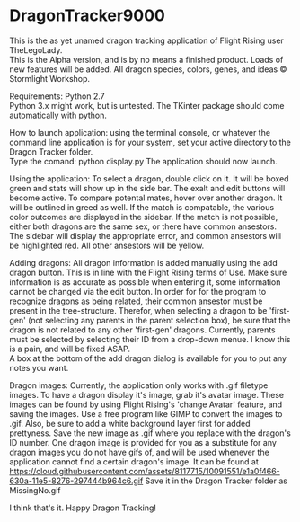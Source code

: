 # DragonTracker9000
This is the as yet unamed dragon tracking application of Flight Rising user TheLegoLady.  
This is the Alpha version, and is by no means a finished product.  Loads of new features will be added.
All dragon species, colors, genes, and ideas © Stormlight Workshop.

Requirements:
Python 2.7  
Python 3.x might work, but is untested.
The TKinter package should come automatically with python.

How to launch application:
using the terminal console, or whatever the command line application is for your system, set your active directory to the Dragon Tracker folder.  
Type the comand: python display.py
The application should now launch.  

Using the application:
To select a dragon, double click on it.  It will be boxed green and stats will show up in the side bar.  The exalt and edit buttons will become active.
To compare potental mates, hover over another dragon.  It will be outlined in greed as well.  If the match is compatable, the various color outcomes are displayed in the sidebar.  If the match is not possible, either both dragons are the same sex, or there have common ansestors.  The sidebar will display the appropriate error, and common ansestors will be highlighted red.  All other ansestors will be yellow.  

Adding dragons:
All dragon information is added manually using the add dragon button.  This is in line with the Flight Rising terms of Use.
Make sure information is as accurate as possible when entering it, some information cannot be changed via the edit button.
In order for for the program to recognize dragons as being related, their common ansestor must be present in the tree-structure.
Therefor, when selecting a dragon to be 'first-gen' (not selecting any parents in the parent selection box), be sure that the dragon is not related to any other 'first-gen' dragons.
Currently, parents must be selected by selecting their ID from a drop-down menue.  I know this is a pain, and will be fixed ASAP.  
A box at the bottom of the add dragon dialog is available for you to put any notes you want.

Dragon images:
Currently, the application only works with .gif filetype images.
To have a dragon display it's image, grab it's avatar image.  These images can be found by using Flight Rising's 'change Avatar' feature, and saving the images.
Use a free program like GIMP to convert the images to .gif.  Also, be sure to add a white background layer first for added prettyness.
Save the new image as <dragon ID>.gif where you replace <dragon ID> with the dragon's ID number.
One dragon image is provided for you as a substitute for any dragon images you do not have gifs of, and will be used whenever the application cannot find a certain dragon's image.
It can be found at https://cloud.githubusercontent.com/assets/8117715/10091551/e1a0f466-630a-11e5-8276-297444b964c6.gif
Save it in the Dragon Tracker folder as MissingNo.gif

I think that's it.  Happy Dragon Tracking!
